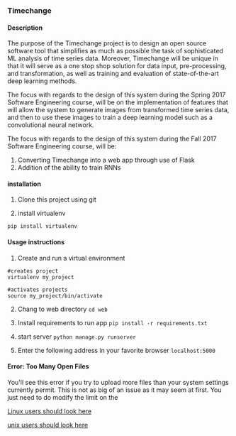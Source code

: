 ### Timechange

#### Description

The purpose of the Timechange project is to design an open source software tool that simplifies as much as possible the task of sophisticated ML analysis of time series data. Moreover, Timechange will be unique in that it will serve as a one stop shop solution for data input, pre-processing, and transformation, as well as training and evaluation of state-of-the-art deep learning methods. 


The focus with regards to the design of this system during the Spring 2017 Software Engineering course, will be on the implementation of features that will allow the system to generate images from transformed time series data, and then to use these images to train a deep learning model such as a convolutional neural network.


The focus with regards to the design of this system during the Fall 2017 Software Engineering course, will be: 
1. Converting Timechange into a web app through use of Flask
2. Addition of the ability to train RNNs 

#### installation
1. Clone this project using git

2. install virtualenv
```
pip install virtualenv
```

#### Usage instructions

1. Create and run a virtual environment
```
#creates project
virtualenv my_project             

#activates projects
source my_project/bin/activate    
```

2. Chang to web directory
```cd web```

3. Install requirements to run app
```pip install -r requirements.txt```

4. start server 
```python manage.py runserver```

5. Enter the following address in your favorite browser
```localhost:5000```

#### Error: Too Many Open Files

You'll see this error if you try to upload more files than your system settings currently permit. This is not as big of an issue as it may seem at first. You just need to do modify the limit on the 

[Linux users should look here](http://posidev.com/blog/2009/06/04/set-ulimit-parameters-on-ubuntu/)

[unix users should look here](https://blog.dekstroza.io/ulimit-shenanigans-on-osx-el-capitan/)